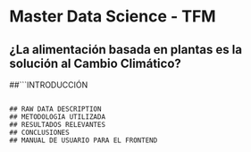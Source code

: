 # Master Data Science - TFM
## ¿La alimentación basada en plantas es la solución al Cambio Climático?

##```INTRODUCCIÓN
```

## RAW DATA DESCRIPTION
## METODOLOGIA UTILIZADA
## RESULTADOS RELEVANTES
## CONCLUSIONES
## MANUAL DE USUARIO PARA EL FRONTEND
